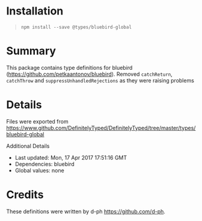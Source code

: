 # Installation
> `npm install --save @types/bluebird-global`

# Summary
This package contains type definitions for bluebird (https://github.com/petkaantonov/bluebird).
Removed `catchReturn`, `catchThrow` and `suppressUnhandledRejections` as they were raising problems

# Details
Files were exported from https://www.github.com/DefinitelyTyped/DefinitelyTyped/tree/master/types/bluebird-global

Additional Details
 * Last updated: Mon, 17 Apr 2017 17:51:16 GMT
 * Dependencies: bluebird
 * Global values: none

# Credits
These definitions were written by d-ph <https://github.com/d-ph>.
